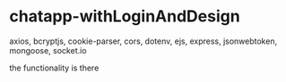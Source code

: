 # chatapp-withLoginAndDesign
axios, bcryptjs, cookie-parser, cors, dotenv, ejs, express, jsonwebtoken, mongoose, socket.io

the functionality is there
